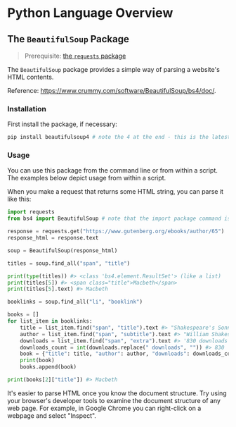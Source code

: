 # Python Language Overview

## The `BeautifulSoup` Package

> Prerequisite: [the `requests` package](requests.md)

The `BeautifulSoup` package provides a simple way of parsing a website's HTML contents.

Reference: https://www.crummy.com/software/BeautifulSoup/bs4/doc/.

### Installation

First install the package, if necessary:

```sh
pip install beautifulsoup4 # note the 4 at the end - this is the latest version
```

### Usage

You can use this package from the command line or from within a script. The examples below depict usage from within a script.

When you make a request that returns some HTML string, you can parse it like this:

```py
import requests
from bs4 import BeautifulSoup # note that the import package command is `bs4`

response = requests.get("https://www.gutenberg.org/ebooks/author/65")
response_html = response.text

soup = BeautifulSoup(response_html)

titles = soup.find_all("span", "title")

print(type(titles)) #> <class 'bs4.element.ResultSet'> (like a list)
print(titles[5]) #> <span class="title">Macbeth</span>
print(titles[5].text) #> Macbeth

booklinks = soup.find_all("li", "booklink")

books = []
for list_item in booklinks:
    title = list_item.find("span", "title").text #> "Shakespeare's Sonnets"
    author = list_item.find("span", "subtitle").text #> "William Shakespeare"
    downloads = list_item.find("span", "extra").text #> '830 downloads'
    downloads_count = int(downloads.replace(" downloads", "")) #> 830
    book = {"title": title, "author": author, "downloads": downloads_count}
    print(book)
    books.append(book)

print(books[2]["title"]) #> Macbeth
```

It's easier to parse HTML once you know the document structure. Try using your browser's developer tools to examine the document structure of any web page. For example, in Google Chrome you can right-click on a webpage and select "Inspect".
